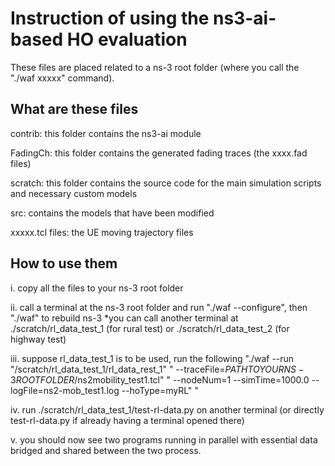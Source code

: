 # Instruction of using the ns3-ai-based HO evaluation

These files are placed related to a ns-3 root folder (where you call the "./waf xxxxx" command).

## What are these files 
contrib: this folder contains the ns3-ai module

FadingCh: this folder contains the generated fading traces (the xxxx.fad files)

scratch: this folder contains the source code for the main simulation scripts and necessary custom models

src: contains the models that have been modified

xxxxx.tcl files: the UE moving trajectory files

## How to use them

i. copy all the files to your ns-3 root folder

ii. call a terminal at the ns-3 root folder and run "./waf --configure", then "./waf" to rebuild ns-3
*you can call another terminal at ./scratch/rl_data_test_1 (for rural test) or ./scratch/rl_data_test_2 (for highway test)

iii. suppose rl_data_test_1 is to be used, run the following 
      "./waf --run \"/scratch/rl_data_test_1/rl_data_rest_1"
      " --traceFile=$PATH TO YOUR NS-3 ROOT FOLDER$/ns2mobility_test1.tcl"
      " --nodeNum=1 --simTime=1000.0 --logFile=ns2-mob_test1.log --hoType=myRL\" "

iv. run ./scratch/rl_data_test_1/test-rl-data.py on another terminal (or directly test-rl-data.py if already having a terminal opened there)

v. you should now see two programs running in parallel with essential data bridged and shared between the two process.